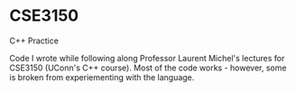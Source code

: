# CSE3150
C++ Practice

Code I wrote while following along Professor Laurent Michel's lectures for CSE3150 (UConn's 
C++ course).
Most of the code works - however, some is broken from experiementing with the language.
